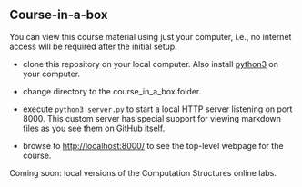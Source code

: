 ## Course-in-a-box

You can view this course material using just your computer, i.e., no
internet access will be required after the initial setup.

* clone this repository on your local computer.  Also install <a href="https://www.python.org/downloads/">python3</a> on your computer.

* change directory to the course_in_a_box folder.

* execute `python3 server.py` to start a local HTTP server listening on port 8000.
This custom server has special support for viewing markdown files as you see them
on GitHub itself.

* browse to <a href="http://localhost:8000/">http://localhost:8000/</a> to see the
top-level webpage for the course.

Coming soon: local versions of the Computation Structures online labs.

